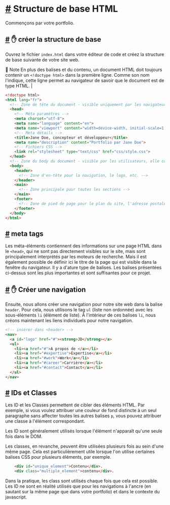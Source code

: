 [#](#basic-structure-html) Structure de base HTML
===========================================

Commençons par votre portfolio.

[#](#base) :hand: créer la structure de base
-------------------------------------

Ouvrez le fichier `index.html` dans votre éditeur de code et créez la structure de base suivante de votre site web.

:memo: Note En plus des balises et du contenu, un document HTML doit toujours contenir un `<!doctype html>` dans la première ligne. Comme son nom l'indique, cette ligne permet au navigateur de savoir que le document est de type HTML. |

```html
<!doctype html>
<html lang="fr">
  <!-- Zone de tête du document - visible uniquement par les navigateurs et les moteurs de recherche. Elle contient les métadonnées -->
  <head>
    <!-- Méta paramètres -->
    <meta charset="utf-8">
    <meta name="language" content="en">
    <meta name="viewport" content="width=device-width, initial-scale=1.0">
    <!-- Meta détails -->
    <title>Jane Doe, concepteur et développeur</title>
    <meta name="description" content="Portfolio par Jane Doe">
    <!-- Fichiers CSS -->
    <link rel="stylesheet" type="text/css" href="css/style.css">
  </head>
  <!-- Zone du body du document - visible par les utilisateurs, elle contient tout ce qui est affiché sur votre page web -->
  <body>
    <header>
      <!-- Zone d'en-tête pour la navigation, le logo, etc. -->
    </header>
    <main>
      <!-- Zone principale pour toutes les sections -->
    </main>
    <footer>
      <!-- Zone de pied de page pour le plan du site, l'adresse postale, etc. -->
    </footer>
  </body>
</html>
``` 

[#](#meta-tags) meta tags
-------------------------

Les méta-éléments contiennent des informations sur une page HTML dans le `<head>`, qui ne sont pas directement visibles sur le site, mais sont principalement interprétés par les moteurs de recherche. Mais il est également possible de définir ici le titre de la page qui est visible dans la fenêtre du navigateur. Il y a d'ature type de balises. Les balises présentées ci-dessus sont les plus importantes et sont suffisantes pour ce projet.

[#](#navigation) :hand: Créer une navigation
-----------------------------------

Ensuite, nous allons créer une navigation pour notre site web dans la balise `header`. Pour cela, nous utilisons le tag `ul` (liste non ordonnée) avec les sous-éléments `li` (élément de liste). À l'intérieur de ces balises `li`, nous créons maintenant les liens individuels pour notre navigation.

```html
<!-- insérer dans <header> -->
<nav>
  <a id="logo" href="#"><strong>JD</strong></a>
  <ul>
    <li><a href="#">A propos de </a></li>
    <li><a href="#expertise">Expertise</a></li>
    <li><a href="#work">Work</a></li>
    <li><a href="#career">Carrière</a></li>
    <li><a href="#contact">Contact</a></li>
  </ul>
</nav>
```

[#](#ids-and-classes) IDs et Classes
-------------------------------------

Les ID et les Classes permettent de cibler des éléments HTML. Par exemple, si vous voulez attribuer une couleur de fond distincte à un seul paragraphe sans affecter toutes les autres balises `p`, vous pouvez attribuer une classe à l'élément correspondant.

Les ID sont généralement utilisés lorsque l'élément n'apparaît qu'une seule fois dans le DOM.

Les classes, en revanche, peuvent être utilisées plusieurs fois au sein d'une même page. Cela est particulièrement utile lorsque l'on utilise certaines balises CSS pour plusieurs éléments, par exemple.

```html
    <div id="unique_element">Contenu</div>.
    <div class="multiple_element">contenu</div>.
```    

Dans la pratique, les class sont utilisés chaque fois que cela est possible. Les ID ne sont en réalité utilisés que pour les navigations à l'ancre (en sautant sur la même page que dans votre portfolio) et dans le contexte du javascript.
